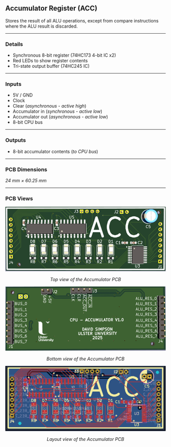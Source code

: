 ## Accumulator Register (ACC)

Stores the result of all ALU operations, except from compare instructions where the ALU result is discarded. 

---

### Details

- Synchronous 8-bit register (74HC173 4-bit IC x2)
- Red LEDs to show register contents
- Tri-state output buffer (74HC245 IC)

---

### Inputs

- 5V / GND
- Clock
- Clear (*asynchronous - active high*)
- Accumulator in (*synchronous - active low*)
- Accumulator out (*asynchronous - active low*)
- 8-bit CPU bus

---

### Outputs

- 8-bit accumulator contents (*to CPU bus*)

---

### PCB Dimensions

*24 mm × 60.25 mm*

---

### PCB Views

<p align="center">
  <img src="../../images/acc_pcb_top.PNG" alt="accumulator pcb top" width="600"/>
</p>
<p align="center"><em>Top view of the Accumulator PCB</em></p>

<p align="center">
  <img src="../../images/acc_pcb_bottom.PNG" alt="accumulator pcb bottom" width="600"/>
</p>
<p align="center"><em>Bottom view of the Accumulator PCB</em></p>

<p align="center">
  <img src="../../images/acc_pcb_design.PNG" alt="accumulator pcb design" width="600"/>
</p>
<p align="center"><em>Layout view of the Accumulator PCB</em></p>
